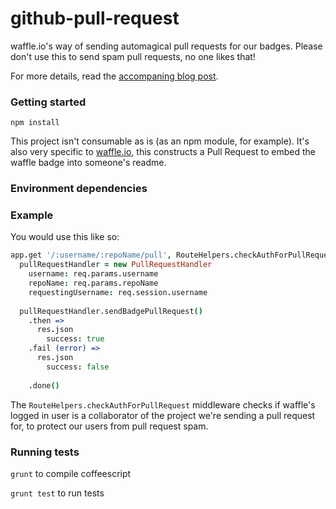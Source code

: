 github-pull-request
===================

waffle.io's way of sending automagical pull requests for our badges. Please don't use this to send spam pull requests, no one likes that!

For more details, read the [accompaning blog post](https://waffle.io/blog/2014/01/15/automagical-pull-requests/).

### Getting started
`npm install`

This project isn't consumable as is (as an npm module, for example). It's also very specific to [waffle.io](waffle.io), this constructs a Pull Request to embed the waffle badge into someone's readme.

### Environment dependencies

### Example

You would use this like so:

```coffeescript
app.get '/:username/:repoName/pull', RouteHelpers.checkAuthForPullRequest, (req, res) ->
  pullRequestHandler = new PullRequestHandler
    username: req.params.username
    repoName: req.params.repoName
    requestingUsername: req.session.username
 
  pullRequestHandler.sendBadgePullRequest()
    .then =>
      res.json
        success: true
    .fail (error) =>
      res.json
        success: false
 
    .done()
```

The `RouteHelpers.checkAuthForPullRequest` middleware checks if waffle's logged in user is a collaborator of the project we're sending a pull request for, to protect our users from pull request spam.

### Running tests
`grunt` to compile coffeescript

`grunt test` to run tests
